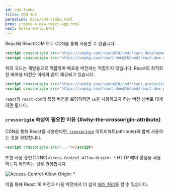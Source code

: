 ```yaml
---
id: cdn-links
title: CDN 링크
permalink: docs/cdn-links.html
prev: create-a-new-react-app.html
next: hello-world.html
---
```


React와 ReactDOM 모두 CDN을 통해 사용할 수 있습니다.

```html
<script crossorigin src="https://unpkg.com/react@16/umd/react.development.js"></script>
<script crossorigin src="https://unpkg.com/react-dom@16/umd/react-dom.development.js"></script>
```

위의 코드는 개발용으로 적합하며 배포용 버전에는 적합하지 않습니다. React의 최적화된 배포용 버전은 아래와 같이 제공되고 있습니다.

```html
<script crossorigin src="https://unpkg.com/react@16/umd/react.production.min.js"></script>
<script crossorigin src="https://unpkg.com/react-dom@16/umd/react-dom.production.min.js"></script>
```

`react`와 `react-dom`의 특정 버전을 로딩하려면 `16`을 사용하고자 하는 버전 넘버로 대체하면 됩니다.

### `crossorigin` 속성이 필요한 이유 {#why-the-crossorigin-attribute}

CDN을 통해 React를 사용한다면, [`crossorigin`](https://developer.mozilla.org/en-US/docs/Web/HTML/CORS_settings_attributes) 어트리뷰트(attribute)와 함께 사용하는 것을 권장합니다.

```html
<script crossorigin src="..."></script>
```

또한 사용 중인 CDN이 `Access-Control-Allow-Origin: *` HTTP 해더 설정을 사용하는지 확인하는 것을 권장합니다.

![Access-Control-Allow-Origin: *](../images/docs/cdn-cors-header.png)

이를 통해 React 16 버전과 다음 버전에서 더 쉽게 [에러 처리](/blog/2017/07/26/error-handling-in-react-16.html)를 할 수 있습니다.
